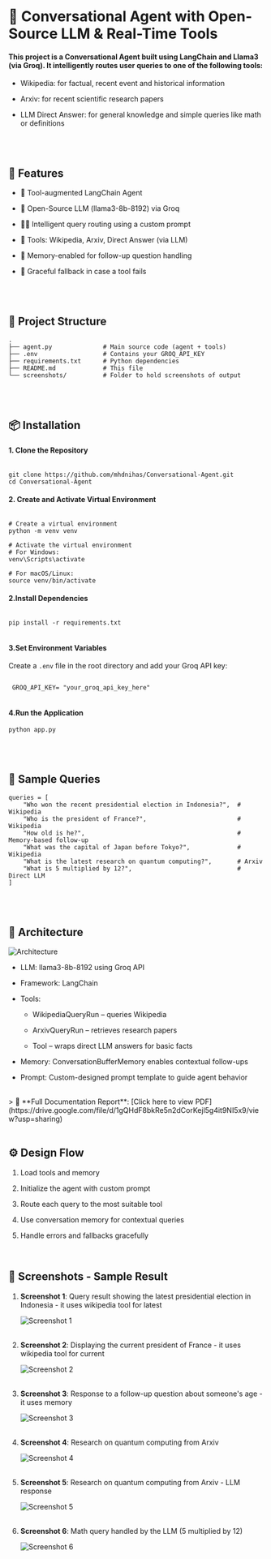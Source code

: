 # 🧠 Conversational Agent with Open-Source LLM & Real-Time Tools

#### This project is a Conversational Agent built using LangChain and Llama3 (via Groq). It intelligently routes user queries to one of the following tools:

* Wikipedia: for factual, recent event and historical information

* Arxiv: for recent scientific research papers

* LLM Direct Answer: for general knowledge and simple queries like math or definitions

<br><br>

## 🚀 Features
* 🔗 Tool-augmented LangChain Agent

* 🧠 Open-Source LLM (llama3-8b-8192) via Groq

* 🕵️‍♂️ Intelligent query routing using a custom prompt

* 🧰 Tools: Wikipedia, Arxiv, Direct Answer (via LLM)

* 🧵 Memory-enabled for follow-up question handling

* 🔄 Graceful fallback in case a tool fails

<br><br>

## 📂 Project Structure
```
.
├── agent.py              # Main source code (agent + tools)
├── .env                  # Contains your GROQ_API_KEY
├── requirements.txt      # Python dependencies
├── README.md             # This file
└── screenshots/          # Folder to hold screenshots of output

```

<br><br>


## 📦 Installation
#### 1. Clone the Repository

```

git clone https://github.com/mhdnihas/Conversational-Agent.git
cd Conversational-Agent

```

#### 2. Create and Activate Virtual Environment

```

# Create a virtual environment
python -m venv venv

# Activate the virtual environment
# For Windows:
venv\Scripts\activate

# For macOS/Linux:
source venv/bin/activate

```


#### 2.Install Dependencies

```  

pip install -r requirements.txt  


```


#### 3.Set Environment Variables

Create a ```.env``` file in the root directory and add your Groq API key:


``` 

 GROQ_API_KEY= "your_groq_api_key_here"  
 
 ```


#### 4.Run the Application

``` 
python app.py 

```
<br><br>

## 💬 Sample Queries

```
queries = [
    "Who won the recent presidential election in Indonesia?",  # Wikipedia
    "Who is the president of France?",                         # Wikipedia
    "How old is he?",                                          # Memory-based follow-up
    "What was the capital of Japan before Tokyo?",             # Wikipedia
    "What is the latest research on quantum computing?",       # Arxiv
    "What is 5 multiplied by 12?",                             # Direct LLM
]

```
<br><br>
## 🧱 Architecture


![Architecture](screenshots/Ai-Agent-workflow.png)<br>



* LLM: llama3-8b-8192 using Groq API

* Framework: LangChain

* Tools:

    * WikipediaQueryRun – queries Wikipedia

    * ArxivQueryRun – retrieves research papers

    * Tool – wraps direct LLM answers for basic facts

* Memory: ConversationBufferMemory enables contextual follow-ups

* Prompt: Custom-designed prompt template to guide agent behavior

<br>
> 📄 **Full Documentation Report**: [Click here to view PDF](https://drive.google.com/file/d/1gQHdF8bkRe5n2dCorKejl5g4it9NI5x9/view?usp=sharing)
<br><br>

## ⚙️ Design Flow

1. Load tools and memory

2. Initialize the agent with custom prompt

3. Route each query to the most suitable tool

4. Use conversation memory for contextual queries

5. Handle errors and fallbacks gracefully

<br>


## 📸 Screenshots - Sample Result

1. **Screenshot 1**: Query result showing the latest presidential election in Indonesia - it uses wikipedia tool for latest <br>

   ![Screenshot 1](screenshots/Screenshot1.png)
   <br><br>

2. **Screenshot 2**: Displaying the current president of France -  it uses wikipedia tool for current <br>

   ![Screenshot 2](screenshots/Screenshot2.png)
   <br><br>
3. **Screenshot 3**: Response to a follow-up question about someone's age - it uses memory <br>

   ![Screenshot 3](screenshots/Screenshot3.png)
    <br><br>
4. **Screenshot 4**: Research on quantum computing from Arxiv <br>

   ![Screenshot 4](screenshots/Screenshot4.png)
   <br><br>

5. **Screenshot 5**: Research on quantum computing from Arxiv - LLM response <br>

   ![Screenshot 5](screenshots/Screenshot5.png)
   <br><br>

6. **Screenshot 6**: Math query handled by the LLM (5 multiplied by 12)<br>

   ![Screenshot 6](screenshots/Screenshot6.png)
   <br><br>


   
